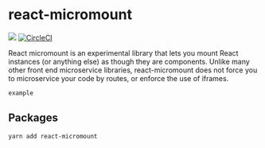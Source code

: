 # react-micromount

<a href="https://www.npmjs.com/package/react-micromount"><img src="https://img.shields.io/npm/v/react-micromount.svg?style=flat-square"></a>
[![CircleCI](https://circleci.com/gh/blueflag/react-micromount/tree/master.svg?style=shield)](https://circleci.com/gh/blueflag/react-micromount/tree/master)

React micromount is an experimental library that lets you mount React instances (or anything else) as though they are components. Unlike many other front end microservice libraries, react-micromount does not force you to microservice your code by routes, or enforce the use of iframes.

```js
example
```

## Packages

```bash
yarn add react-micromount
```
